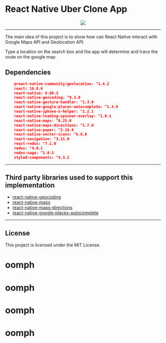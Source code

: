 # React Native Uber Clone App

<p align="center">
  <img src="https://github.com/devrdias/clone-uber/blob/master/src/demo/demoUber.gif">
</p>

---

The main idea of this project is to show how can React Native interact with Google Maps API and Geolocation API.

Type a location on the search box and the app will determine and trace the route on the google map.

## Dependencies

```json
    @react-native-community/geolocation: ^1.4.2
    react: 16.8.6
    react-native: 0.60.3
    react-native-geocoding: ^0.3.0
    react-native-gesture-handler: ^1.3.0
    react-native-google-places-autocomplete: ^1.3.9
    react-native-iphone-x-helper: ^1.2.1
    react-native-loading-spinner-overlay: ^1.0.1
    react-native-maps: ^0.25.0
    react-native-maps-directions: ^1.7.0
    react-native-paper: ^2.16.0
    react-native-vector-icons: ^6.6.0
    react-navigation: ^3.11.0
    react-redux: ^7.1.0
    redux: ^4.0.1
    redux-saga: ^1.0.5
    styled-components: ^4.3.1
```

---

## Third party libraries used to support this implementation

- [react-native-geocoding](https://github.com/marlove/react-native-geocoding)
- [react-native-maps](https://github.com/react-native-community/react-native-maps)
- [react-native-maps-directions](https://github.com/bramus/react-native-maps-directions)
- [react-native-google-places-autocomplete](https://github.com/FaridSafi/react-native-google-places-autocomplete)

---

## License

This project is licensed under the MIT License.
# oomph
# oomph
# oomph
# oomph
